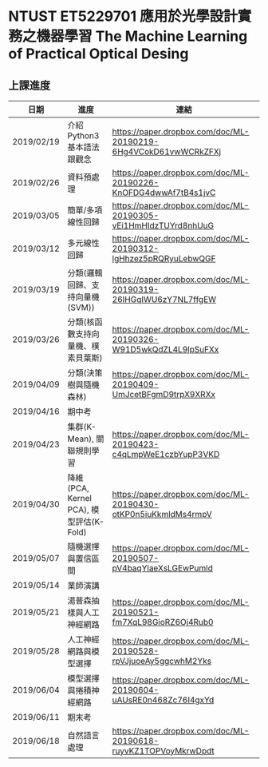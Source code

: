 # NTUST ET5229701 應用於光學設計實務之機器學習 The Machine Learning of Practical Optical Desing
## 上課進度
| 日期       | 進度                               | 連結                                                            |
|------------|------------------------------------|-----------------------------------------------------------------|
| 2019/02/19 | 介紹Python3基本語法跟觀念          | https://paper.dropbox.com/doc/ML-20190219-6Hg4VCokD61vwWCRkZFXj |
| 2019/02/26 | 資料預處理                         | https://paper.dropbox.com/doc/ML-20190226-KnOFDG4dwwAf7tB4s1jvC |
| 2019/03/05 | 簡單/多項線性回歸                  | https://paper.dropbox.com/doc/ML-20190305-vEi1HmHIdzTUYrd8nhUuG |
| 2019/03/12 | 多元線性回歸                       | https://paper.dropbox.com/doc/ML-20190312-lgHhzez5pRQRyuLebwQGF |
| 2019/03/19 | 分類(邏輯回歸、支持向量機(SVM))    | https://paper.dropbox.com/doc/ML-20190319-26IHGqIWU6zY7NL7ffgEW |
| 2019/03/26 | 分類(核函數支持向量機、樸素貝葉斯) | https://paper.dropbox.com/doc/ML-20190326-W91D5wkQdZL4L9lpSuFXx |
| 2019/04/09 | 分類(決策樹與隨機森林)             | https://paper.dropbox.com/doc/ML-20190409-UmJcetBFgmD9trpX9XRXx |
| 2019/04/16 | 期中考 |  |
| 2019/04/23 | 集群(K-Mean), 關聯規則學習 | https://paper.dropbox.com/doc/ML-20190423-c4qLmpWeE1czbYupP3VKD |
| 2019/04/30 | 降維(PCA, Kernel PCA), 模型評估(K-Fold) | https://paper.dropbox.com/doc/ML-20190430-otKP0n5iuKkmldMs4rmpV |
| 2019/05/07 | 隨機選擇與置信區間 | https://paper.dropbox.com/doc/ML-20190507-pV4baqYlaeXsLGEwPumld |
| 2019/05/14 | 業師演講 |  |
| 2019/05/21 | 湯普森抽樣與人工神經網路 | https://paper.dropbox.com/doc/ML-20190521-fm7XqL98GioRZ6Oj4Rub0 |
| 2019/05/28 | 人工神經網路與模型選擇 | https://paper.dropbox.com/doc/ML-20190528-rpVJjuoeAy5ggcwhM2Yks |
| 2019/06/04 | 模型選擇與捲積神經網路 | https://paper.dropbox.com/doc/ML-20190604-uAUsRE0n468Zc76I4gxYd |
| 2019/06/11 | 期末考 |  |
| 2019/06/18 | 自然語言處理 | https://paper.dropbox.com/doc/ML-20190618-ruyvKZ1TOPVoyMkrwDpdt |
